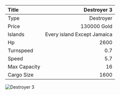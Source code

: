 |Title        | Destroyer 3
|:-|-:
|Type         | Destroyer           
|Price        | 130000 Gold    
|Islands      | Every island Except Jamaica
|Hp           | 2600
|Turnspeed    | 0.7
|Speed        | 5.7
|Max Capacity | 16
|Cargo Size   | 1600

![Destroyer 3](../assets/img/destroyer.png)
